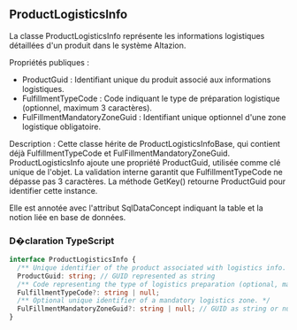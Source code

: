 ﻿## ProductLogisticsInfo

La classe ProductLogisticsInfo représente les informations logistiques détaillées d'un produit dans le système Altazion.

Propriétés publiques :

- ProductGuid : Identifiant unique du produit associé aux informations logistiques.
- FulfillmentTypeCode : Code indiquant le type de préparation logistique (optionnel, maximum 3 caractères).
- FulFillmentMandatoryZoneGuid : Identifiant unique optionnel d'une zone logistique obligatoire.

Description :
Cette classe hérite de ProductLogisticsInfoBase, qui contient déjà FulfillmentTypeCode et FulFillmentMandatoryZoneGuid. ProductLogisticsInfo ajoute une propriété ProductGuid, utilisée comme clé unique de l'objet. La validation interne garantit que FulfillmentTypeCode ne dépasse pas 3 caractères. La méthode GetKey() retourne ProductGuid pour identifier cette instance.

Elle est annotée avec l'attribut SqlDataConcept indiquant la table et la notion liée en base de données.

### D�claration TypeScript
```typescript
interface ProductLogisticsInfo {
  /** Unique identifier of the product associated with logistics info. */
  ProductGuid: string; // GUID represented as string
  /** Code representing the type of logistics preparation (optional, max length 3). */
  FulfillmentTypeCode?: string | null;
  /** Optional unique identifier of a mandatory logistics zone. */
  FulFillmentMandatoryZoneGuid?: string | null; // GUID as string or null
}
```
